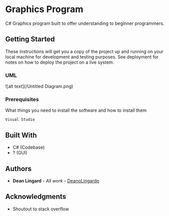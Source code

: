 # Graphics Program

C# Graphics program built to offer understanding to beginner programmers.

## Getting Started

These instructions will get you a copy of the project up and running on your local machine for development and testing purposes. See deployment for notes on how to deploy the project on a live system.


### UML 
![alt text](/Untitled Diagram.png)


### Prerequisites

What things you need to install the software and how to install them

```
Visual Studio
```

## Built With

* C# (Codebase)
* ? (GUI)

## Authors

* **Dean Lingard** - *All work* - [DeanoLingardo](https://github.com/deanolingardo)

## Acknowledgments

* Shoutout to stack overflow
